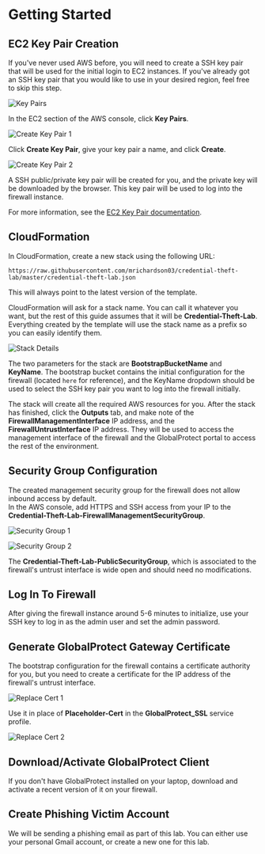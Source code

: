 <h1>Getting Started</h1>

## EC2 Key Pair Creation

If you've never used AWS before, you will need to create a SSH key pair that 
will be used for the initial login to EC2 instances.  If you've already got an 
SSH key pair that you would like to use in your desired region, feel free to 
skip this step.

![Key Pairs](img/key_pairs.png)

In the EC2 section of the AWS console, click **Key Pairs**.

![Create Key Pair 1](img/create_key_pair_1.png)

Click **Create Key Pair**, give your key pair a name, and click **Create**.

![Create Key Pair 2](img/create_key_pair_2.png)

A SSH public/private key pair will be created for you, and the private key 
will be downloaded by the browser.  This key pair will be used to log into the firewall instance.  

For more information, see the [EC2 Key Pair documentation](https://docs.aws.amazon.com/AWSEC2/latest/UserGuide/ec2-key-pairs.html?icmpid=docs_ec2_console>).

## CloudFormation

In CloudFormation, create a new stack using the following URL:

``https://raw.githubusercontent.com/mrichardson03/credential-theft-lab/master/credential-theft-lab.json``

This will always point to the latest version of the template.

CloudFormation will ask for a stack name.  You can call it whatever you want, but the rest of this 
guide assumes that it will be **Credential-Theft-Lab**.  Everything created by the template will 
use the stack name as a prefix so you can easily identify them.

![Stack Details](img/stack_details.png)

The two parameters for the stack are **BootstrapBucketName** and **KeyName**.  The bootstrap bucket 
contains the initial configuration for the firewall (located ``here`` for reference), and the 
KeyName dropdown should be used to select the SSH key pair you want to log into the firewall 
initially.

The stack will create all the required AWS resources for you.  After the stack has finished, click 
the **Outputs** tab, and make note of the **FirewallManagementInterface** IP address, and the 
**FirewallUntrustInterface** IP address.  They will be used to access the management interface of 
the firewall and the GlobalProtect portal to access the rest of the environment.

## Security Group Configuration

The created management security group for the firewall does not allow inbound access by default.  
In the AWS console, add HTTPS and SSH access from your IP to the 
**Credential-Theft-Lab-FirewallManagementSecurityGroup**.

![Security Group 1](img/security_group_1.png)

![Security Group 2](img/security_group_2.png)

The **Credential-Theft-Lab-PublicSecurityGroup**, which is associated to the firewall's untrust 
interface is wide open and should need no modifications.

## Log In To Firewall

After giving the firewall instance around 5-6 minutes to initialize, use your SSH key to log in as 
the admin user and set the admin password.

## Generate GlobalProtect Gateway Certificate

The bootstrap configuration for the firewall contains a certificate authority for you, but you need 
to create a certificate for the IP address of the firewall's untrust interface.

![Replace Cert 1](img/generate_cert_1.png)

Use it in place of **Placeholder-Cert** in the **GlobalProtect_SSL** service profile.

![Replace Cert 2](img/generate_cert_2.png)

## Download/Activate GlobalProtect Client

If you don't have GlobalProtect installed on your laptop, download and activate a recent version of it on your firewall.

## Create Phishing Victim Account

We will be sending a phishing email as part of this lab.  You can either use your personal Gmail 
account, or create a new one for this lab.